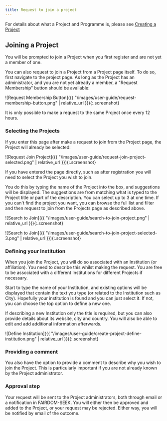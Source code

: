```yaml
---
title: Request to join a project
---
```


For details about what a Project and Programme is, please see [Creating a Project](./create-a-project)

## Joining a Project

You will be prompted to join a Project when you first register and are not yet a member of one. 

You can also request to join a Project from a Project page itself. To do so, first navigate to the project page. As long as the Project has an administrator, and you are not yet already a member, a "Request Membership" button should be available:

![Request Membership Button]({{ "/images/user-guide/request-membership-button.png" |  relative_url }}){:.screenshot}

It is only possible to make a request to the same Project once every 12 hours.

### Selecting the Projects

If you enter this page after make a request to join from the Project page, the Project will already be selected:

![Request Join Project]({{ "/images/user-guide/request-join-project-selected.png" |  relative_url }}){:.screenshot}

If you have entered the page directly, such as after registration you will need to select the Project you wish to join. 

You do this by typing the name of the Project into the box, and suggestions will be displayed. The suggestions are from matching what is typed to the Project title or part of the description. You can select up to 3 at one time. If you can't find the project you want, you can browse the full list and filter and then request to join from the Projects page as described above.

![Search to Join]({{ "/images/user-guide/search-to-join-project.png" |  relative_url }}){:.screenshot}

![Search to Join]({{ "/images/user-guide/search-to-join-project-selected-3.png" |  relative_url }}){:.screenshot}

### Defining your Institution

When you join the Project, you will do so associated with an Institution (or affiliation). You need to describe this whilst making the request. You are free to be associated with a different Institutions for different Projects if necessary.

Start to type the name of your Institution, and existing options will be displayed that contain the text you type (or related to the Institution such as City). Hopefully your institution is found and you can just select it. If not, you can choose the top option to define a new one.

If describing a new Institution only the title is required, but you can also provide details about its website, city and country. You will also be able to edit and add additional information afterwards.

![Define Institution]({{ "/images/user-guide/create-project-define-institution.png" |  relative_url }}){:.screenshot}

### Providing a comment

You also have the option to provide a comment to describe why you wish to join the Project. This is particularly important if you are not already known by the Project administrator.

### Approval step

Your request will be sent to the Project administrators, both through email or a notification in FAIRDOM-SEEK. You will either then be approved and added to the Project, or your request may be rejected. Either way, you will be notified by email of the outcome.

